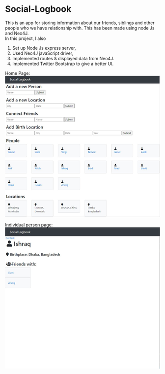 # Social-Logbook
This is an app for storing information about our friends, siblings and other people who we have relationship with. This has been made using node Js and Neo4J.  
In this project, I also
1. Set up Node Js express server,
2. Used Neo4J javaScript driver,
3. Implemented routes & displayed data from Neo4J.
4. Implemented Twitter Bootstrap to give a better UI.

Home Page:
![alt text](https://github.com/AzizulHakim96/Social-Logbook/blob/main/Home%20page.JPG)

Individual person page:
![alt text](https://github.com/AzizulHakim96/Social-Logbook/blob/main/Individual%20person%20page.JPG)
